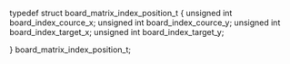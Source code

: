 typedef struct board_matrix_index_position_t {
   unsigned int board_index_cource_x;
   unsigned int board_index_cource_y;
   unsigned int board_index_target_x;
   unsigned int board_index_target_y;
 
} board_matrix_index_position_t;